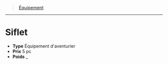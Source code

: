 ﻿---
!EquipmentItem
Type: Équipement d'aventurier
Price: 5 pc
Weight: _
Id: equipment_hd.md#siflet
ParentLink: equipment_hd.md#Équipement
Name: Siflet
ParentName: Équipement
NameLevel: 1
Attributes: {}
---
> [Équipement](hd_equipment.md)

---

# Siflet

- **Type** Équipement d'aventurier
- **Prix** 5 pc
- **Poids** _

